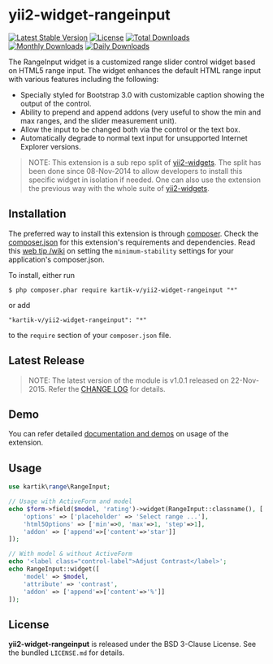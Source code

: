 yii2-widget-rangeinput
======================

[![Latest Stable Version](https://poser.pugx.org/kartik-v/yii2-widget-rangeinput/v/stable)](https://packagist.org/packages/kartik-v/yii2-widget-rangeinput)
[![License](https://poser.pugx.org/kartik-v/yii2-widget-rangeinput/license)](https://packagist.org/packages/kartik-v/yii2-widget-rangeinput)
[![Total Downloads](https://poser.pugx.org/kartik-v/yii2-widget-rangeinput/downloads)](https://packagist.org/packages/kartik-v/yii2-widget-rangeinput)
[![Monthly Downloads](https://poser.pugx.org/kartik-v/yii2-widget-rangeinput/d/monthly)](https://packagist.org/packages/kartik-v/yii2-widget-rangeinput)
[![Daily Downloads](https://poser.pugx.org/kartik-v/yii2-widget-rangeinput/d/daily)](https://packagist.org/packages/kartik-v/yii2-widget-rangeinput)

The RangeInput widget is a customized range slider control widget based on HTML5 range input. The widget enhances the default HTML range input with various features including the following:

* Specially styled for Bootstrap 3.0 with customizable caption showing the output of the control.
* Ability to prepend and append addons (very useful to show the min and max ranges, and the slider measurement unit).
* Allow the input to be changed both via the control or the text box.
* Automatically degrade to normal text input for unsupported Internet Explorer versions.

> NOTE: This extension is a sub repo split of [yii2-widgets](https://github.com/kartik-v/yii2-widgets). The split has been done since 08-Nov-2014 to allow developers to install this specific widget in isolation if needed. One can also use the extension the previous way with the whole suite of [yii2-widgets](http://demos.krajee.com/widgets).

## Installation

The preferred way to install this extension is through [composer](http://getcomposer.org/download/). Check the [composer.json](https://github.com/kartik-v/yii2-widget-rangeinput/blob/master/composer.json) for this extension's requirements and dependencies. Read this [web tip /wiki](http://webtips.krajee.com/setting-composer-minimum-stability-application/) on setting the `minimum-stability` settings for your application's composer.json.

To install, either run

```
$ php composer.phar require kartik-v/yii2-widget-rangeinput "*"
```

or add

```
"kartik-v/yii2-widget-rangeinput": "*"
```

to the ```require``` section of your `composer.json` file.

## Latest Release

> NOTE: The latest version of the module is v1.0.1 released on 22-Nov-2015. Refer the [CHANGE LOG](https://github.com/kartik-v/yii2-widget-rangeinput/blob/master/CHANGE.md) for details.

## Demo

You can refer detailed [documentation and demos](http://demos.krajee.com/widget-details/rangeinput) on usage of the extension.

## Usage

```php
use kartik\range\RangeInput;

// Usage with ActiveForm and model
echo $form->field($model, 'rating')->widget(RangeInput::classname(), [
    'options' => ['placeholder' => 'Select range ...'],
    'html5Options' => ['min'=>0, 'max'=>1, 'step'=>1],
    'addon' => ['append'=>['content'=>'star']]
]);

// With model & without ActiveForm
echo '<label class="control-label">Adjust Contrast</label>';
echo RangeInput::widget([
    'model' => $model,
    'attribute' => 'contrast',
    'addon' => ['append'=>['content'=>'%']]
]);
```

## License

**yii2-widget-rangeinput** is released under the BSD 3-Clause License. See the bundled `LICENSE.md` for details.
